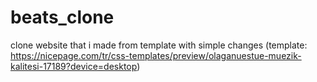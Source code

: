 # beats_clone
clone website that i made from template with simple changes (template: https://nicepage.com/tr/css-templates/preview/olaganuestue-muezik-kalitesi-17189?device=desktop)
